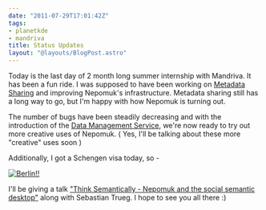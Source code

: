```yaml
---
date: "2011-07-29T17:01:42Z"
tags:
- planetkde
- mandriva
title: Status Updates
layout: "@layouts/BlogPost.astro"
---
```


Today is the last day of 2 month long summer internship with Mandriva. It has been a fun ride. I was supposed to have been working on [Metadata Sharing](http://vhanda.in/blog/2011/07/sharing-your-nepomuk-repository) and improving Nepomuk's infrastructure. Metadata sharing still has a long way to go, but I'm happy with how Nepomuk is turning out.

The number of bugs have been steadily decreasing and with the introduction of the [Data Management Service](http://trueg.wordpress.com/2011/06/08/nepomuk-2-0-and-the-data-management-service/), we're now ready to try out more creative uses of Nepomuk. ( Yes, I'll be talking about these more "creative" uses soon )

Additionally, I got a Schengen visa today, so -

[![Berlin!!](/blog/images/2011/07/29/DS2011banner.png)](https://desktopsummit.org/)

I'll be giving a talk ["Think Semantically - Nepomuk and the social semantic desktop"](https://desktopsummit.org/program/sessions/think-semantically-nepomuk-and-social-semantic-desktop) along with Sebastian Trueg. I hope to see you all there :)
